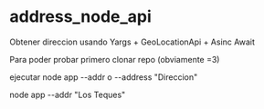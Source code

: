 # address_node_api
Obtener direccion usando Yargs + GeoLocationApi + Asinc Await

Para poder probar primero clonar repo (obviamente =3)

ejecutar node app --addr o --address "Direccion"

node app --addr "Los Teques"
